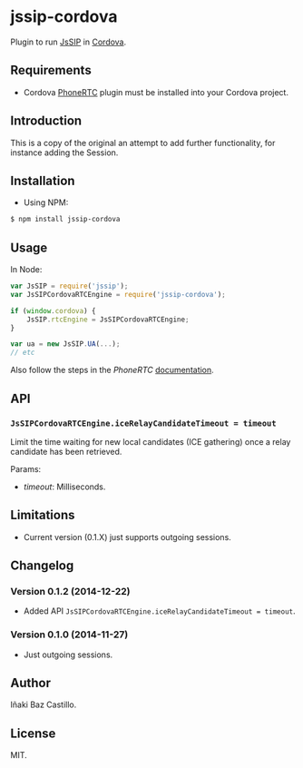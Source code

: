 # jssip-cordova

Plugin to run [JsSIP](http://jssip.net) in [Cordova](http://cordova.apache.org).


## Requirements

* Cordova [PhoneRTC](http://phonertc.io/) plugin must be installed into your Cordova project.


## Introduction

This is a copy of the original an attempt to add further functionality, for instance adding the Session.


## Installation

* Using NPM:

```bash
$ npm install jssip-cordova
```


## Usage

In Node:

```javascript
var JsSIP = require('jssip');
var JsSIPCordovaRTCEngine = require('jssip-cordova');

if (window.cordova) {
    JsSIP.rtcEngine = JsSIPCordovaRTCEngine;
}

var ua = new JsSIP.UA(...);
// etc
```

Also follow the steps in the *PhoneRTC* [documentation](https://github.com/alongubkin/phonertc/wiki).


## API

### `JsSIPCordovaRTCEngine.iceRelayCandidateTimeout = timeout`

Limit the time waiting for new local candidates (ICE gathering) once a relay candidate has been retrieved.

Params:
* *timeout*: Milliseconds.


## Limitations

* Current version (0.1.X) just supports outgoing sessions.


## Changelog

### Version 0.1.2 (2014-12-22)

* Added API `JsSIPCordovaRTCEngine.iceRelayCandidateTimeout = timeout`.

### Version 0.1.0 (2014-11-27)

* Just outgoing sessions.


## Author

Iñaki Baz Castillo.


## License

MIT.
